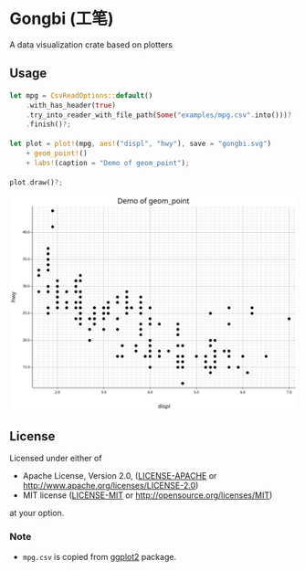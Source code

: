 # Gongbi (工笔)

A data visualization crate based on plotters

## Usage

```rust
let mpg = CsvReadOptions::default()
    .with_has_header(true)
    .try_into_reader_with_file_path(Some("examples/mpg.csv".into()))?
    .finish()?;

let plot = plot!(mpg, aes!("displ", "hwy"), save = "gongbi.svg")
    + geom_point!()
    + labs!(caption = "Demo of geom_point");

plot.draw()?;
```

![example scatters of mpg](gongbi.svg)

## License

Licensed under either of

- Apache License, Version 2.0, ([LICENSE-APACHE](LICENSE-APACHE) or http://www.apache.org/licenses/LICENSE-2.0)
- MIT license ([LICENSE-MIT](LICENSE-MIT) or http://opensource.org/licenses/MIT)

at your option.

### Note

- `mpg.csv` is copied from [ggplot2](https://github.com/tidyverse/ggplot2) package.
